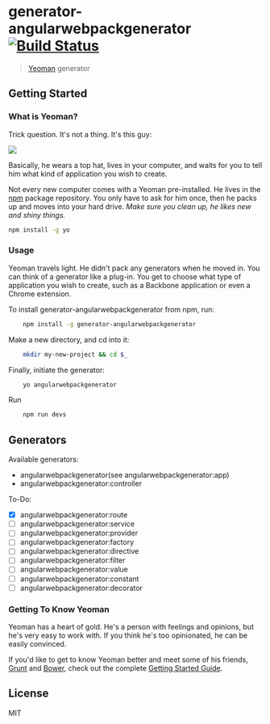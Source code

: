 # generator-angularwebpackgenerator [![Build Status](https://travis-ci.org/brenodouglas/angularwebpackgenerator.svg)](https://travis-ci.org/brenodouglas/angularwebpackgenerator)

> [Yeoman](http://yeoman.io) generator


## Getting Started

### What is Yeoman?

Trick question. It's not a thing. It's this guy:

![](http://i.imgur.com/JHaAlBJ.png)

Basically, he wears a top hat, lives in your computer, and waits for you to tell him what kind of application you wish to create.

Not every new computer comes with a Yeoman pre-installed. He lives in the [npm](https://npmjs.org) package repository. You only have to ask for him once, then he packs up and moves into your hard drive. *Make sure you clean up, he likes new and shiny things.*

```bash
npm install -g yo
```

### Usage

Yeoman travels light. He didn't pack any generators when he moved in. You can think of a generator like a plug-in. You get to choose what type of application you wish to create, such as a Backbone application or even a Chrome extension.

To install generator-angularwebpackgenerator from npm, run:

```bash
    npm install -g generator-angularwebpackgenerator
```

Make a new directory, and cd into it:
```bash
    mkdir my-new-project && cd $_
```

Finally, initiate the generator:

```bash
    yo angularwebpackgenerator
```

Run
```bash
    npm run devs 
```


## Generators
Available generators:

* angularwebpackgenerator(see angularwebpackgenerator:app)
* angularwebpackgenerator:controller

To-Do:

- [x] angularwebpackgenerator:route
- [ ] angularwebpackgenerator:service
- [ ] angularwebpackgenerator:provider
- [ ] angularwebpackgenerator:factory
- [ ] angularwebpackgenerator:directive
- [ ] angularwebpackgenerator:filter
- [ ] angularwebpackgenerator:value
- [ ] angularwebpackgenerator:constant
- [ ] angularwebpackgenerator:decorator

### Getting To Know Yeoman

Yeoman has a heart of gold. He's a person with feelings and opinions, but he's very easy to work with. If you think he's too opinionated, he can be easily convinced.

If you'd like to get to know Yeoman better and meet some of his friends, [Grunt](http://gruntjs.com) and [Bower](http://bower.io), check out the complete [Getting Started Guide](https://github.com/yeoman/yeoman/wiki/Getting-Started).


## License

MIT

